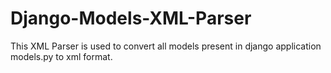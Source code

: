 # Django-Models-XML-Parser
This XML Parser is used to convert all models present in django application models.py to xml format.
